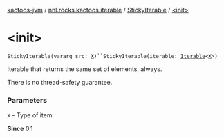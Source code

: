 [kactoos-jvm](../../index.md) / [nnl.rocks.kactoos.iterable](../index.md) / [StickyIterable](index.md) / [&lt;init&gt;](./-init-.md)

# &lt;init&gt;

`StickyIterable(vararg src: `[`X`](index.md#X)`)``StickyIterable(iterable: `[`Iterable`](https://kotlinlang.org/api/latest/jvm/stdlib/kotlin.collections/-iterable/index.html)`<`[`X`](index.md#X)`>)`

Iterable that returns the same set of elements, always.

There is no thread-safety guarantee.

### Parameters

`X` - Type of item

**Since**
0.1

